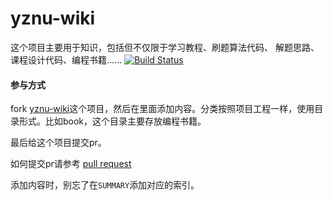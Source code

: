 # yznu-wiki

这个项目主要用于知识，包括但不仅限于学习教程、刷题算法代码、 解题思路、课程设计代码、编程书籍......
[![Build Status](https://travis-ci.org/yznu-cn/yznu-wiki.svg?branch=master)](https://travis-ci.org/yznu-cn/yznu-wiki)

#### 参与方式

fork [yznu-wiki](https://github.com/yznu-cn/yznu-wiki)这个项目，然后在里面添加内容。分类按照项目工程一样，使用目录形式。比如book，这个目录主要存放编程书籍。

最后给这个项目提交pr。

如何提交pr请参考 [pull request](https://www.cnblogs.com/zhangjianbin/p/7774073.html)

添加内容时，别忘了在`SUMMARY`添加对应的索引。
